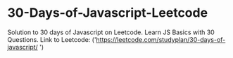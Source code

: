 # 30-Days-of-Javascript-Leetcode
Solution to 30 days of Javascript on Leetcode.  Learn JS Basics with 30 Questions. Link to Leetcode: ('https://leetcode.com/studyplan/30-days-of-javascript/ ')
